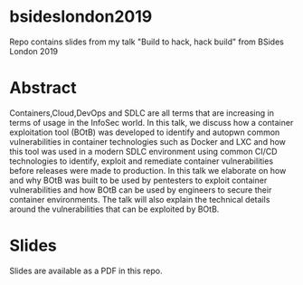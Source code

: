 # bsideslondon2019
Repo contains slides from my talk "Build to hack, hack build" from BSides London 2019

# Abstract

Containers,Cloud,DevOps and SDLC are all terms that are increasing in terms of usage in the InfoSec world. In this talk, we discuss how a container exploitation tool (BOtB) was developed to identify and autopwn common vulnerabilities in container technologies such as Docker and LXC and how this tool was used in a modern SDLC environment using common CI/CD technologies to identify, exploit and remediate container vulnerabilities before releases were made to production. In this talk we elaborate on how and why BOtB was built to be used by pentesters to exploit container vulnerabilities and how BOtB can be used by engineers to secure their container environments. The talk will also explain the technical details around the vulnerabilities that can be exploited by BOtB.

# Slides
Slides are available as a PDF in this repo.

